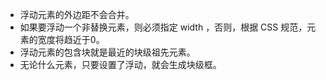 * 浮动元素的外边距不会合并。
* 如果要浮动一个非替换元素，则必须指定 width ，否则，根据 CSS 规范，元素的宽度将趋近于0。
* 浮动元素的包含块就是最近的块级祖先元素。
* 无论什么元素，只要设置了浮动，就会生成块级框。
